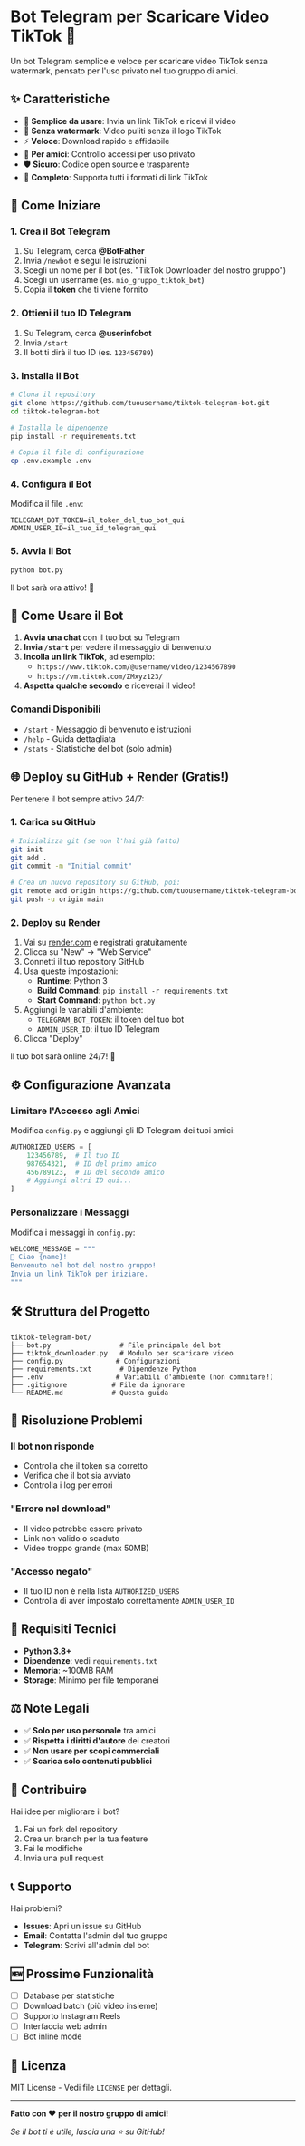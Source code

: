 # Bot Telegram per Scaricare Video TikTok 🎵

Un bot Telegram semplice e veloce per scaricare video TikTok senza watermark, pensato per l'uso privato nel tuo gruppo di amici.

## ✨ Caratteristiche

- 🚀 **Semplice da usare**: Invia un link TikTok e ricevi il video
- 🎥 **Senza watermark**: Video puliti senza il logo TikTok
- ⚡ **Veloce**: Download rapido e affidabile
- 👥 **Per amici**: Controllo accessi per uso privato
- 🛡️ **Sicuro**: Codice open source e trasparente
- 📱 **Completo**: Supporta tutti i formati di link TikTok

## 🚀 Come Iniziare

### 1. Crea il Bot Telegram

1. Su Telegram, cerca **@BotFather**
2. Invia `/newbot` e segui le istruzioni
3. Scegli un nome per il bot (es. "TikTok Downloader del nostro gruppo")
4. Scegli un username (es. `mio_gruppo_tiktok_bot`)
5. Copia il **token** che ti viene fornito

### 2. Ottieni il tuo ID Telegram

1. Su Telegram, cerca **@userinfobot**
2. Invia `/start`
3. Il bot ti dirà il tuo ID (es. `123456789`)

### 3. Installa il Bot

```bash
# Clona il repository
git clone https://github.com/tuousername/tiktok-telegram-bot.git
cd tiktok-telegram-bot

# Installa le dipendenze
pip install -r requirements.txt

# Copia il file di configurazione
cp .env.example .env
```

### 4. Configura il Bot

Modifica il file `.env`:

```env
TELEGRAM_BOT_TOKEN=il_token_del_tuo_bot_qui
ADMIN_USER_ID=il_tuo_id_telegram_qui
```

### 5. Avvia il Bot

```bash
python bot.py
```

Il bot sarà ora attivo! 🎉

## 📖 Come Usare il Bot

1. **Avvia una chat** con il tuo bot su Telegram
2. **Invia `/start`** per vedere il messaggio di benvenuto
3. **Incolla un link TikTok**, ad esempio:
   - `https://www.tiktok.com/@username/video/1234567890`
   - `https://vm.tiktok.com/ZMxyz123/`
4. **Aspetta qualche secondo** e riceverai il video!

### Comandi Disponibili

- `/start` - Messaggio di benvenuto e istruzioni
- `/help` - Guida dettagliata
- `/stats` - Statistiche del bot (solo admin)

## 🌐 Deploy su GitHub + Render (Gratis!)

Per tenere il bot sempre attivo 24/7:

### 1. Carica su GitHub

```bash
# Inizializza git (se non l'hai già fatto)
git init
git add .
git commit -m "Initial commit"

# Crea un nuovo repository su GitHub, poi:
git remote add origin https://github.com/tuousername/tiktok-telegram-bot.git
git push -u origin main
```

### 2. Deploy su Render

1. Vai su [render.com](https://render.com) e registrati gratuitamente
2. Clicca su "New" → "Web Service"
3. Connetti il tuo repository GitHub
4. Usa queste impostazioni:
   - **Runtime**: Python 3
   - **Build Command**: `pip install -r requirements.txt`
   - **Start Command**: `python bot.py`
5. Aggiungi le variabili d'ambiente:
   - `TELEGRAM_BOT_TOKEN`: il token del tuo bot
   - `ADMIN_USER_ID`: il tuo ID Telegram
6. Clicca "Deploy"

Il tuo bot sarà online 24/7! 🚀

## ⚙️ Configurazione Avanzata

### Limitare l'Accesso agli Amici

Modifica `config.py` e aggiungi gli ID Telegram dei tuoi amici:

```python
AUTHORIZED_USERS = [
    123456789,  # Il tuo ID
    987654321,  # ID del primo amico
    456789123,  # ID del secondo amico
    # Aggiungi altri ID qui...
]
```

### Personalizzare i Messaggi

Modifica i messaggi in `config.py`:

```python
WELCOME_MESSAGE = """
🎵 Ciao {name}! 
Benvenuto nel bot del nostro gruppo! 
Invia un link TikTok per iniziare.
"""
```

## 🛠️ Struttura del Progetto

```
tiktok-telegram-bot/
├── bot.py                 # File principale del bot
├── tiktok_downloader.py   # Modulo per scaricare video
├── config.py             # Configurazioni
├── requirements.txt       # Dipendenze Python
├── .env                  # Variabili d'ambiente (non commitare!)
├── .gitignore           # File da ignorare
└── README.md            # Questa guida
```

## 🔧 Risoluzione Problemi

### Il bot non risponde
- Controlla che il token sia corretto
- Verifica che il bot sia avviato
- Controlla i log per errori

### "Errore nel download"
- Il video potrebbe essere privato
- Link non valido o scaduto
- Video troppo grande (max 50MB)

### "Accesso negato" 
- Il tuo ID non è nella lista `AUTHORIZED_USERS`
- Controlla di aver impostato correttamente `ADMIN_USER_ID`

## 📝 Requisiti Tecnici

- **Python 3.8+**
- **Dipendenze**: vedi `requirements.txt`
- **Memoria**: ~100MB RAM
- **Storage**: Minimo per file temporanei

## ⚖️ Note Legali

- ✅ **Solo per uso personale** tra amici
- ✅ **Rispetta i diritti d'autore** dei creatori
- ✅ **Non usare per scopi commerciali**
- ✅ **Scarica solo contenuti pubblici**

## 🤝 Contribuire

Hai idee per migliorare il bot? 

1. Fai un fork del repository
2. Crea un branch per la tua feature
3. Fai le modifiche
4. Invia una pull request

## 📞 Supporto

Hai problemi? 

- **Issues**: Apri un issue su GitHub
- **Email**: Contatta l'admin del tuo gruppo
- **Telegram**: Scrivi all'admin del bot

## 🆕 Prossime Funzionalità

- [ ] Database per statistiche
- [ ] Download batch (più video insieme)  
- [ ] Supporto Instagram Reels
- [ ] Interfaccia web admin
- [ ] Bot inline mode

## 📄 Licenza

MIT License - Vedi file `LICENSE` per dettagli.

---

**Fatto con ❤️ per il nostro gruppo di amici!**

*Se il bot ti è utile, lascia una ⭐ su GitHub!*